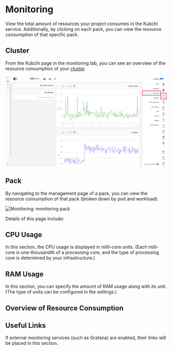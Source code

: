 # Monitoring

View the total amount of resources your project consumes in the Kubchi service. Additionally, by clicking on each pack, you can view the resource consumption of that specific pack.

## Cluster

From the Kubchi page in the monitoring tab, you can see an overview of the resource consumption of your [cluster](../concepts/#cluster).

![Monitoring: monitoring](img/monitoring.png)

## Pack

By navigating to the management page of a pack, you can view the resource consumption of that pack (broken down by pod and workload).

![Monitoring: monitoring pack](img/monitoring-pack.png)

Details of this page include:

## CPU Usage

In this section, the CPU usage is displayed in milli-core units. (Each milli-core is one-thousandth of a processing core, and the type of processing core is determined by your infrastructure.)

## RAM Usage

In this section, you can specify the amount of RAM usage along with its unit. (The type of units can be configured in the settings.)

## Overview of Resource Consumption

## Useful Links

If external monitoring services (such as Grafana) are enabled, their links will be placed in this section.
